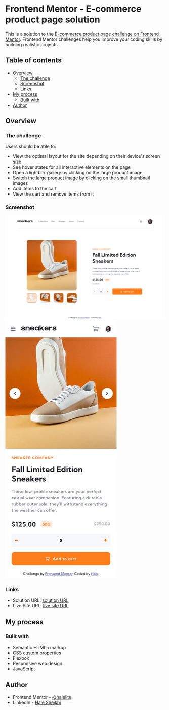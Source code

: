 # Frontend Mentor - E-commerce product page solution

This is a solution to the [E-commerce product page challenge on Frontend Mentor](https://www.frontendmentor.io/challenges/ecommerce-product-page-UPsZ9MJp6). Frontend Mentor challenges help you improve your coding skills by building realistic projects.

## Table of contents

- [Overview](#overview)
  - [The challenge](#the-challenge)
  - [Screenshot](#screenshot)
  - [Links](#links)
- [My process](#my-process)
  - [Built with](#built-with)
- [Author](#author)

## Overview

### The challenge

Users should be able to:

- View the optimal layout for the site depending on their device's screen size
- See hover states for all interactive elements on the page
- Open a lightbox gallery by clicking on the large product image
- Switch the large product image by clicking on the small thumbnail images
- Add items to the cart
- View the cart and remove items from it

### Screenshot

![Design preview for the E-commerce product page](./design/solution-img/Screenshot1.png)
![Design preview for the E-commerce product page](./design/solution-img/Screenshot2.png)

### Links

- Solution URL: [solution URL](https://github.com/halelite/E-commerce-product-app.git)
- Live Site URL: [live site URL](https://halelite.github.io/E-commerce-product-app/)

## My process

### Built with

- Semantic HTML5 markup
- CSS custom properties
- Flexbox
- Responsive web design
- JavaScript

## Author

- Frontend Mentor - [@halelite](https://www.frontendmentor.io/profile/halelite)
- LinkedIn - [Hale Sheikhi](https://www.linkedin.com/in/hale-sheikhi/)
